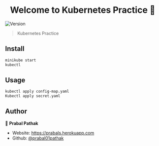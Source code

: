 <h1 align="center">Welcome to Kubernetes Practice  👋</h1>
<p>
  <img alt="Version" src="https://img.shields.io/badge/version-1.0.0-blue.svg?cacheSeconds=2592000" />
</p>

> Kubernetes Practice

## Install

```sh
minikube start
kubectl
```

## Usage

```sh
kubectl apply config-map.yaml
Kubectl apply secret.yaml
```

## Author

👤 **Prabal Pathak**

-   Website: https://prabals.herokuapp.com
-   Github: [@prabal01pathak](https://github.com/prabal01pathak)
